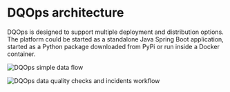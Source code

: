 # DQOps architecture
DQOps is designed to support multiple deployment and distribution options. The platform could be started as a standalone Java Spring Boot
application, started as a Python package downloaded from PyPi or run inside a Docker container.


![DQOps simple data flow](https://dqops.com/docs/images/architecture/DQOPs-simple-data-flow-diagram-min.png)

![DQOps data quality checks and incidents workflow](https://dqops.com/docs/images/architecture/DQOps-data-quality-incident-flow-diagram-min.png)


